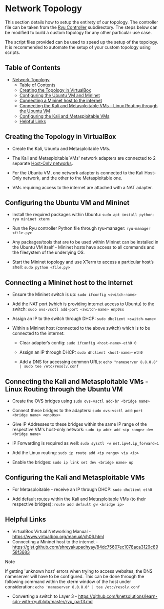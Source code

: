 # Network Topology

This section details how to setup the entirety of our topology.  The controller file can be taken from the [Ryu Controller](../Dataset%20Collection/) subdirectory. The steps below can be modified to build a custom topology for any other particular use case.

The script files provided can be used to speed up the setup of the topology. It is recommended to automate the setup of your custom topology using scripts.

## Table of Contents

- [Network Topology](#network-topology)
  - [Table of Contents](#table-of-contents)
  - [Creating the Topology in VirtualBox](#creating-the-topology-in-virtualbox)
  - [Configuring the Ubuntu VM and Mininet](#configuring-the-ubuntu-vm-and-mininet)
  - [Connecting a Mininet host to the internet](#connecting-a-mininet-host-to-the-internet)
  - [Connecting the Kali and Metasploitable VMs - Linux Routing through the Ubuntu VM](#connecting-the-kali-and-metasploitable-vms---linux-routing-through-the-ubuntu-vm)
  - [Configuring the Kali and Metasploitable VMs](#configuring-the-kali-and-metasploitable-vms)
  - [Helpful Links](#helpful-links)

## Creating the Topology in VirtualBox

- Create the Kali, Ubuntu and Metasploitable VMs.

- The Kali and Metasploitable VMs' network adapters are connected to 2 separate [Host-Only networks](https://www.virtualbox.org/manual/ch06.html#network_hostonly).

- For the Ubuntu VM, one network adapter is connected to the Kali Host-Only network, and the other to the Metasploitable one.

- VMs requiring access to the internet are attached with a NAT adapter.

## Configuring the Ubuntu VM and Mininet

- Install the required packages within Ubuntu: `sudo apt install python-ryu mininet xterm`

- Run the Ryu controller Python file through ryu-manager: `ryu-manager <file.py>`

- Any packages/tools that are to be used within Mininet can be installed in the Ubuntu VM itself - Mininet hosts have access to all commands and the filesystem of the underlying OS.

- Start the Mininet topology and use XTerm to access a particular host’s shell: `sudo python <file.py>`

## Connecting a Mininet host to the internet

- Ensure the Mininet switch is up: `sudo ifconfig <switch-name>`

- Add the NAT port (which is providing internet access to Ubuntu) to the switch: `sudo ovs-vsctl add-port <switch-name> enp0sx`

- Assign an IP to the switch through DHCP: `sudo dhclient <switch-name>`

- Within a Mininet host (connected to the above switch) which is to be connected to the internet:

  - Clear adapter’s config: `sudo ifconfig <host-name>-eth0 0`

  - Assign an IP through DHCP: `sudo dhclient <host-name>-eth0`

  - Add a DNS for accessing common URLs: `echo "nameserver 8.8.8.8" | sudo tee /etc/resolv.conf`

## Connecting the Kali and Metasploitable VMs - Linux Routing through the Ubuntu VM

- Create the OVS bridges using `sudo ovs-vsctl add-br <bridge name>`

- Connect these bridges to the adapters: `sudo ovs-vsctl add-port <bridge name> <enp0sx>`

- Give IP Addresses to these bridges within the same IP range of the respective VM's host-only network: `sudo ip addr add <ip range> dev <bridge name>`

- IP Forwarding is required as well: `sudo sysctl -w net.ipv4.ip_forward=1`

- Add the Linux routing: `sudo ip route add <ip range> via <ip>`

- Enable the bridges: `sudo ip link set dev <bridge name> up`

## Configuring the Kali and Metasploitable VMs

- For Metasploitable - receive an IP through DHCP: `sudo dhclient eth0`

- Add default routes within the Kali and Metasploitable VMs (to their respective bridges): `route add default gw <bridge ip>`

## Helpful Links

- VirtualBox Virtual Networking Manual - <https://www.virtualbox.org/manual/ch06.html>
- Connecting a Mininet host to the internet - <https://gist.github.com/shreyakupadhyay/84dc75607ec1078aca3129c8958f3683>

> [!NOTE]
> If getting 'unknown host' errors when trying to access websites, the DNS nameserver will have to be configured. This can be done through the following command within the xterm window of the host under consideration: `echo 'nameserver 8.8.8.8' | tee /etc/resolv.conf`

- Converting a switch to Layer 3 - <https://github.com/knetsolutions/learn-sdn-with-ryu/blob/master/ryu_part3.md>
